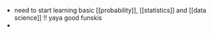 - need to start learning basic [[probability]], [[statistics]] and [[data science]] !! yaya good funskis
-